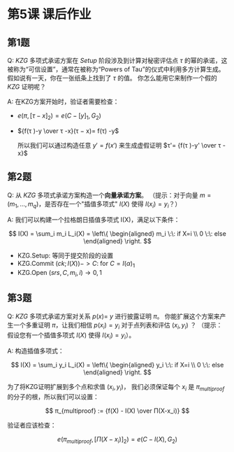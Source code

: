 # 第5课 课后作业

## 第1题

Q: $KZG$ 多项式承诺方案在 $Setup$ 阶段涉及到计算对秘密评估点 $\tau$ 的幂的承诺，这被称为“可信设置”，通常在被称为“Powers of Tau”的仪式中利用多方计算生成。 假如说有一天，你在一张纸条上找到了 $\tau$ 的值。 你怎么能用它来制作一个假的 $KZG$ 证明呢？

A: 在KZG方案开始时，验证者需要检查：

  - $e(π, [τ − x]_2) = e(C − [y]_1, G_2)$

  - ${f(τ )-y \over τ  -x}(τ − x)= f(τ) -y$
  
    所以我们可以通过构造任意 $y'=f(x')$ 来生成虚假证明 $τ'= {f(τ )-y' \over τ  -x}$
## 第2题

Q: 从 $KZG$ 多项式承诺方案构造一个**向量承诺方案**。 （提示：对于向量 $m=\left(m_{1}, \ldots, m_{q}\right)$，是否存在一个"插值多项式" $I(X)$ 使得 $I\left(x_{i}\right)=y_{i}$？）

A: 我们可以构建一个拉格朗日插值多项式 I(X)，满足以下条件：

  $$
  I(X) = \sum_i m_i L_i(X) = \left\{
  \begin{aligned}
  m_i \:\: if X=i \\
  0 \:\: else
  \end{aligned}
  \right.
  $$

  - KZG.Setup: 等同于提交阶段的设置
  - KZG.Commit $(ck; I(X)) ->C$: for $C=I(\alpha)_1$
  - KZG.Open $(srs, C, m_i, i) → {0, 1}$
  
## 第3题

Q: $KZG$ 多项式承诺方案对关系 $p(x)=$ $y$ 进行披露证明 $\pi$。 你能扩展这个方案来产生一个多重证明 $\pi$，让我们相信 $p\left(x_{i}\right)=y_{i}$ 对于点列表和评估 $\left(x_{i }, y_{i}\right)$ ？ （提示：假设您有一个插值多项式 $I(X)$ 使得 $I\left(x_{i}\right)=y_{i}$）。

A: 构造插值多项式：
  
  $$
  I(X) = \sum_i y_i L_i(X) = \left\{
  \begin{aligned}
  y_i \:\: if X=i \\
  0 \:\: else
  \end{aligned}
  \right.
  $$

  为了将KZG证明扩展到多个点和求值 ${(x_i, y_i)}$， 我们必须保证每个 $x_i$ 是 $π_{multiproof}$ 的分子的根，所以我们可以设置：
  
  $$
  π_{multiproof} := {f(X) - I(X) \over Π(X-x_i)}
  $$
  
  验证者应该检查：
  
  $$
  e(π_{multiproof}, [Π(X-x_i)]_2) = e(C − I(X), G_2) 
  $$
